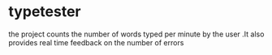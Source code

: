 # typetester
the project counts the number of words typed per minute by the user .It also provides real time feedback on the number of errors
